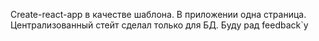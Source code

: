 Create-react-app в качестве шаблона.
В приложении одна страница. Централизованный стейт сделал только для БД.
Буду рад feedback`у
